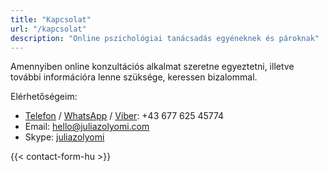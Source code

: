 ```yaml
---
title: "Kapcsolat"
url: "/kapcsolat"
description: "Online pszichológiai tanácsadás egyéneknek és pároknak"
---
```

Amennyiben online konzultációs alkalmat szeretne egyeztetni, illetve további információra lenne szüksége, keressen bizalommal.

Elérhetőségeim:

* [Telefon](tel:+4367762545774) / [WhatsApp](https://wa.me/4367762545774) / [Viber](viber://chat?number=4367762545774): +43 677 625 45774
* Email: hello@juliazolyomi.com
* Skype: [juliazolyomi](skype:juliazolyomi?chat)

{{< contact-form-hu >}}
